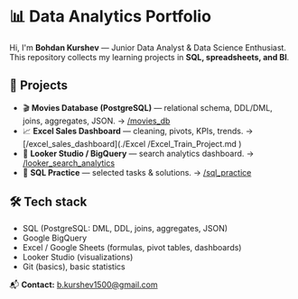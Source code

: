 # 📊 Data Analytics Portfolio

Hi, I'm **Bohdan Kurshev** — Junior Data Analyst & Data Science Enthusiast.  
This repository collects my learning projects in **SQL, spreadsheets, and BI**.

## 🚀 Projects
- 🎬 **Movies Database (PostgreSQL)** — relational schema, DDL/DML, joins, aggregates, JSON. → [/movies_db](./movies_db)
- 📈 **Excel Sales Dashboard** — cleaning, pivots, KPIs, trends. → [/excel_sales_dashboard](./Excel
/Excel_Train_Project.md
)
- 🔎 **Looker Studio / BigQuery** — search analytics dashboard. → [/looker_search_analytics](./looker_search_analytics)
- 🧩 **SQL Practice** — selected tasks & solutions. → [/sql_practice](./sql_practice)

## 🛠️ Tech stack
- SQL (PostgreSQL: DML, DDL, joins, aggregates, JSON)
- Google BigQuery
- Excel / Google Sheets (formulas, pivot tables, dashboards)
- Looker Studio (visualizations)
- Git (basics), basic statistics

📬 **Contact:** b.kurshev1500@gmail.com

